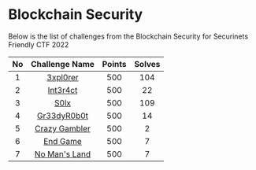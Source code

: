 # Blockchain Security

Below is the list of challenges from the Blockchain Security for Securinets Friendly CTF 2022

| No  | Challenge Name | Points | Solves |
| :-: | :------------: | :----: | :----: |
|1| [3xpl0rer](./descriptions/3xplorer.md)| 500 | 104 |
|2| [Int3r4ct](./descriptions/Int3r4ct.md)| 500 | 22 |
|3| [S0lx](./descriptions/S0lx.md)| 500 | 109 |
|4| [Gr33dyR0b0t](./descriptions/Gr33dyR0b0t.md)| 500 | 14 |
|5| [Crazy Gambler](./descriptions/CrazyGambler.md)| 500 | 2 |
|6| [End Game](./descriptions/EndGame.md)| 500 | 7 |
|7| [No Man's Land](./descriptions/NoManLand.md)| 500 | 7 |
